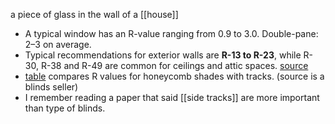 a piece of glass in the wall of a [[house]]

- A typical window has an R-value ranging from 0.9 to 3.0. Double-pane: 2–3 on average.
- Typical recommendations for exterior walls are **R-13 to R-23**, while R-30, R-38 and R-49 are common for ceilings and attic spaces. [source](https://www.jm.com/en/homeowner-insulation/homeowner-faq/what-r-value-do-i-need-/#.)
- [table](https://cellularwindowshades.com/content/33-rvalue-and-insulating-cellular-window-treatments) compares R values for honeycomb shades with tracks. (source is a blinds seller)
- I remember reading a paper that said [[side tracks]] are more important than type of blinds.